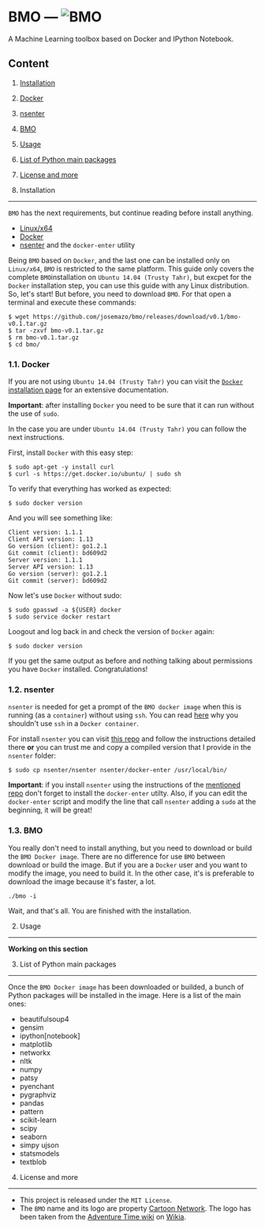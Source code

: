 <!--

VISIT https://github.com/josemazo/bmo FOR SEE THIS FILE FORMATTED

-->

BMO &mdash; ![BMO](https://raw.githubusercontent.com/josemazo/bmo/master/resources/bmo.png "BMO")
=================================================================================================

A Machine Learning toolbox based on Docker and IPython Notebook.

Content
-------

1. [Installation](#1-installation)
  1. [Docker](#11-docker)
  2. [nsenter](#12-nsenter)
  3. [BMO](#13-bmo)
2. [Usage](#2-usage)
3. [List of Python main packages](#3-list-of-python-main-packages)
4. [License and more](#4-license-and-more)

1. Installation
---------------

`BMO` has the next requirements, but continue reading before install anything.
* [Linux/x64](http://distrowatch.com/dwres.php?resource=major)
* [Docker](https://www.docker.com/)
* [nsenter](https://github.com/jpetazzo/nsenter) and the `docker-enter` utility

Being `BMO` based on `Docker`, and the last one can be installed only on `Linux/x64`, `BMO` is restricted to the same platform. This guide only covers the complete `BMO`installation on `Ubuntu 14.04 (Trusty Tahr)`, but excpet for the `Docker` installation step, you can use this guide with any Linux distribution. So, let's start! But before, you need to download `BMO`. For that open a terminal and execute these commands:
```
$ wget https://github.com/josemazo/bmo/releases/download/v0.1/bmo-v0.1.tar.gz
$ tar -zxvf bmo-v0.1.tar.gz
$ rm bmo-v0.1.tar.gz
$ cd bmo/
```

### 1.1. Docker

If you are not using `Ubuntu 14.04 (Trusty Tahr)` you can visit the [`Docker` installation page](https://docs.docker.com/installation/) for an extensive documentation.

**Important**: after installing `Docker` you need to be sure that it can run without the use of `sudo`.

In the case you are under `Ubuntu 14.04 (Trusty Tahr)` you can follow the next instructions.

First, install `Docker` with this easy step:
```
$ sudo apt-get -y install curl
$ curl -s https://get.docker.io/ubuntu/ | sudo sh
```

To verify that everything has worked as expected:
```
$ sudo docker version
```

And you will see something like:
```
Client version: 1.1.1
Client API version: 1.13
Go version (client): go1.2.1
Git commit (client): bd609d2
Server version: 1.1.1
Server API version: 1.13
Go version (server): go1.2.1
Git commit (server): bd609d2
```

Now let's use `Docker` without sudo:
```
$ sudo gpasswd -a ${USER} docker
$ sudo service docker restart
```

Loogout and log back in and check the version of `Docker` again:
```
$ sudo docker version
```

If you get the same output as before and nothing talking about permissions you have `Docker` installed. Congratulations!

### 1.2. nsenter

`nsenter` is needed for get a prompt of the `BMO docker image` when this is running (as a `container`) without using `ssh`. You can read [here](http://jpetazzo.github.io/2014/06/23/docker-ssh-considered-evil/) why you shouldn't use `ssh` in a `Docker container`.

For install `nsenter` you can visit [this repo](https://github.com/jpetazzo/nsenter) and follow the instructions detailed there **or** you can trust me and copy a compiled version that I provide in the `nsenter` folder:
```
$ sudo cp nsenter/nsenter nsenter/docker-enter /usr/local/bin/
```

**Important**: if you install `nsenter` using the instructions of the [mentioned repo](http://jpetazzo.github.io/2014/06/23/docker-ssh-considered-evil/) don't forget to install the `docker-enter` utilty. Also, if you can edit the `docker-enter` script and modify the line that call `nsenter` adding a `sudo` at the beginning, it will be great!

### 1.3. BMO

You really don't need to install anything, but you need to download or build the `BMO Docker image`. There are no difference for use `BMO` between download or build the image. But if you are a `Docker` user and you want to modify the image, you need to build it. In the other case, it's is preferable to download the image because it's faster, a lot.
```
./bmo -i
```

Wait, and that's all. You are finished with the installation.

2. Usage
--------

**Working on this section**

3. List of Python main packages
-------------------------------

Once the `BMO Docker image` has been downloaded or builded, a bunch of Python packages will be installed in the image. Here is a list of the main ones:
* beautifulsoup4
* gensim
* ipython[notebook]
* matplotlib
* networkx
* nltk
* numpy
* patsy
* pyenchant
* pygraphviz
* pandas
* pattern
* scikit-learn
* scipy
* seaborn
* simpy ujson
* statsmodels
* textblob

4. License and more
-------------------

* This project is released under the `MIT License`.
* The `BMO` name and its logo are property [Cartoon Network](http://www.cartoonnetwork.com/). The logo has been taken from the [Adventure Time wiki](http://adventuretime.wikia.com/) on [Wikia](http://www.wikia.com/).
